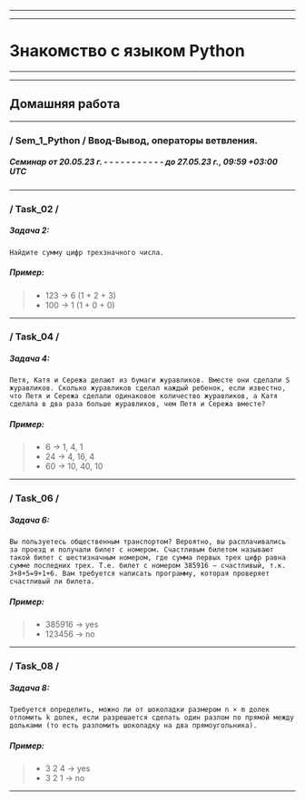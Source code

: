 
---
---
# Знакомство с языком Python
---
---
## Домашняя работа
---
### / **Sem_1_Python** / Ввод-Вывод, операторы ветвления.

##### Семинар от 20.05.23 г. - - - - - - - - - - - до 27.05.23 г., 09:59 +03:00 UTC
---
### / **Task_02** /

##### _Задача 2:_
    Найдите сумму цифр трехзначного числа.

##### _Пример:_
>* 123 -> 6 (1 + 2 + 3)
>* 100 -> 1 (1 + 0 + 0)
---
### / **Task_04** /

##### _Задача 4:_
    Петя, Катя и Сережа делают из бумаги журавликов. Вместе они сделали S журавликов. Сколько журавликов сделал каждый ребенок, если известно, что Петя и Сережа сделали одинаковое количество журавликов, а Катя сделала в два раза больше журавликов, чем Петя и Сережа вместе?

##### _Пример:_
>* 6  ->  1,   4,   1
>* 24 ->  4,  16,   4
>* 60 -> 10,  40,  10
---
### / **Task_06** /

##### _Задача 6:_
    Вы пользуетесь общественным транспортом? Вероятно, вы расплачивались за проезд и получали билет с номером. Счастливым билетом называют такой билет с шестизначным номером, где сумма первых трех цифр равна сумме последних трех. Т.е. билет с номером 385916 – счастливый, т.к. 3+8+5=9+1+6. Вам требуется написать программу, которая проверяет счастливый ли билета.

##### _Пример:_
>* 385916 -> yes
>* 123456 -> no
---
### / **Task_08** /

##### _Задача 8:_
    Требуется определить, можно ли от шоколадки размером n × m долек отломить k долек, если разрешается сделать один разлом по прямой между дольками (то есть разломить шоколадку на два прямоугольника).

##### _Пример:_
>* 3 2 4 -> yes
>* 3 2 1 -> no
---